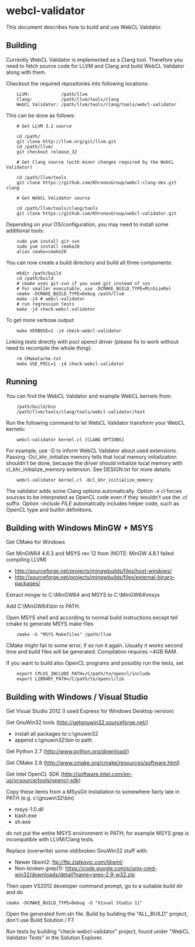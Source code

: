 webcl-validator
===============

This document describes how to build and use WebCL Validator.

Building
--------

Currently WebCL Validator is implemented as a Clang tool. Therefore
you need to fetch source code for LLVM and Clang and build WebCL
Validator along with them.

Checkout the required repositories into following locations:

        LLVM:            /path/llvm
        Clang:           /path/llvm/tools/clang
        WebCL Validator: /path/llvm/tools/clang/tools/webcl-validator

This can be done as follows:

        # Get LLVM 3.2 source

        cd /path/
        git clone http://llvm.org/git/llvm.git
        cd /path/llvm/
        git checkout release_32

        # Get Clang source (with minor changes required by the WebCL Validator)
        
        cd /path/llvm/tools
        git clone https://github.com/KhronosGroup/webcl-clang-dev.git clang
        
        # Get WebCL Validator source

        cd /path/llvm/tools/clang/tools
        git clone https://github.com/KhronosGroup/webcl-validator.git

Depending on your OS/configuration, you may need to install some additional tools:

        sudo yum install git-svn
        sudo yum install cmake28
        alias cmake=cmake28

You can now create a build directory and build all three components:

        mkdir /path/build
        cd /path/build
        # cmake uses git-svn if you used git instead of svn
        # For smaller executable, use -DCMAKE_BUILD_TYPE=MinSizeRel
        cmake -DCMAKE_BUILD_TYPE=Debug /path/llvm
        make -j4 # webcl-validator
        # run regression tests
        make -j4 check-webcl-validator

To get more verbose output:

        make VERBOSE=1 -j4 check-webcl-validator

Linking tests directly with pocl opencl driver (please fix to work without need to recompile the whole thing):

        rm CMakeCache.txt
        make USE_POCL=1 -j4 check-webcl-validator

Running
-------

You can find the WebCL Validator and example WebCL kernels from:

        /path/build/bin
        /path/llvm/tools/clang/tools/webcl-validator/test
        
Run the following command to let WebCL Validator transform your WebCL
kernels:

        webcl-validator kernel.cl [CLANG OPTIONS]

For example, use -D to inform WebCL Validator about used
extensions. Passing -Dcl_khr_initialize memory tells that local memory
initialization shouldn't be done, because the driver should initialize
local memory with cl_khr_initialize_memory extension. See DESIGN.txt
for more details:

        webcl-validator kernel.cl -Dcl_khr_initialize_memory

The validator adds some Clang options automatically. Option *-x cl*
forces sources to be interpreted as OpenCL code even if they wouldn't
use the *.cl* suffix. Option *-include FILE* automatically includes
helper code, such as OpenCL type and builtin definitions.


Building with Windows MinGW + MSYS
----------------------------------

Get CMake for Windows

Get MinGW64 4.6.3 and MSYS rev 12 from (NOTE: MinGW 4.8.1 failed compiling LLVM)

* http://sourceforge.net/projects/mingwbuilds/files/host-windows/
* http://sourceforge.net/projects/mingwbuilds/files/external-binary-packages/

Extract mingw to C:\MinGW64 and MSYS to C:\MinGW64\msys 

Add C:\MinGW64\bin to PATH.

Open MSYS shell and according to normal build instructions except tell cmake to generate MSYS make files

        cmake -G "MSYS Makefiles" /path/llvm

CMake might fail to some error, if so run it again. Usually it works second time and build files will be generated. Compilation requires ~4GB RAM.

If you want to build also OpenCL programs and possibly run the tests, set

        export CPLUS_INCLUDE_PATH=/C/path/to/opencl/include
        export LIBRARY_PATH=/C/path/to/opencl/lib

Building with Windows / Visual Studio
-----------------------------

Get Visual Studio 2012 (I used Express for Windows Desktop version)

Get GnuWin32 tools (http://getgnuwin32.sourceforge.net/)

- install all packages to c:\gnuwin32
- append c:\gnuwin32\bin to path

Get Python 2.7 (http://www.python.org/download/)

Get CMake 2.8 (http://www.cmake.org/cmake/resources/software.html)

Get Intel OpenCL SDK (http://software.intel.com/en-us/vcsource/tools/opencl-sdk)

Copy these items from a MSysGit installation to somewhere fairly late in PATH (e.g. c:\gnuwin32\bin)

- msys-1.0.dll
- bash.exe
- sh.exe

do not put the entire MSYS environment in PATH; for example MSYS grep is incompatible with LLVM/Clang tests.

Replace (overwrite) some old/broken GnuWin32 stuff with:

- Newer libxml2: ftp://ftp.zlatkovic.com/libxml/
- Non-broken grep(1): https://code.google.com/p/unix-cmd-win32/downloads/detail?name=grep-2.9-w32.zip

Then open VS2012 developer command prompt, go to a suitable build dir and do

    cmake -DCMAKE_BUILD_TYPE=Debug -G "Visual Studio 11"

Open the generated llvm.sln file. Build by building the "ALL_BUILD" project, don't use Build Solution / F7.

Run tests by building "check-webcl-validator" project, found under "WebCL Validator Tests" in the Solution Explorer.
